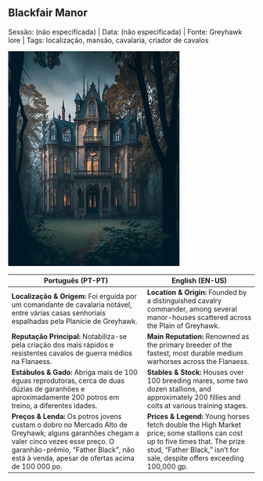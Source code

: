 ##  Blackfair Manor

Sessão: (não especificada) | Data: (não especificada) | Fonte: Greyhawk lore | Tags: localização, mansão, cavalaria, criador de cavalos

![Blackfair Manor](blackfair_manor.png)

| **Português (PT-PT)** | **English (EN-US)** |
|-----------------------|--------------------|
| **Localização & Origem:** Foi erguida por um comandante de cavalaria notável, entre várias casas senhoriais espalhadas pela Planície de Greyhawk. | **Location & Origin:** Founded by a distinguished cavalry commander, among several manor-houses scattered across the Plain of Greyhawk. |
| **Reputação Principal:** Notabiliza-se pela criação dos mais rápidos e resistentes cavalos de guerra médios na Flanaess. | **Main Reputation:** Renowned as the primary breeder of the fastest, most durable medium warhorses across the Flanaess. |
| **Estábulos & Gado:** Abriga mais de 100 éguas reprodutoras, cerca de duas dúzias de garanhões e aproximadamente 200 potros em treino, a diferentes idades. | **Stables & Stock:** Houses over 100 breeding mares, some two dozen stallions, and approximately 200 fillies and colts at various training stages. |
| **Preços & Lenda:** Os potros jovens custam o dobro no Mercado Alto de Greyhawk; alguns garanhões chegam a valer cinco vezes esse preço. O garanhão-prêmio, “Father Black”, não está à venda, apesar de ofertas acima de 100 000 po. | **Prices & Legend:** Young horses fetch double the High Market price; some stallions can cost up to five times that. The prize stud, “Father Black,” isn’t for sale, despite offers exceeding 100,000 gp. |
